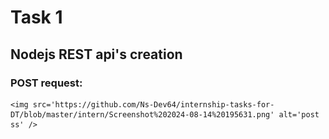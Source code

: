 # Task 1

## Nodejs REST api's creation

### POST request:
    <img src='https://github.com/Ns-Dev64/internship-tasks-for-DT/blob/master/intern/Screenshot%202024-08-14%20195631.png' alt='post ss' />
